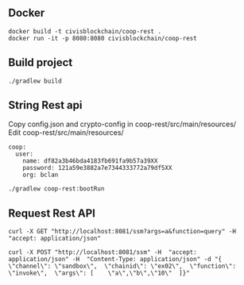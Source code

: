 
## Docker

```
docker build -t civisblockchain/coop-rest .
docker run -it -p 8080:8080 civisblockchain/coop-rest 
```

## Build project

```
./gradlew build
```

## String Rest api

Copy  config.json and crypto-config in coop-rest/src/main/resources/  
Edit coop-rest/src/main/resources/

```
coop:
  user:
    name: df82a3b46bda4183fb691fa9b57a39XX
    password: 121a59e3882a7e7344333772a79df5XX
    org: bclan
```

```
./gradlew coop-rest:bootRun
```
## Request Rest API

```
curl -X GET "http://localhost:8081/ssm?args=a&function=query" -H  "accept: application/json"
```

```
curl -X POST "http://localhost:8081/ssm" -H  "accept: application/json" -H  "Content-Type: application/json" -d "{  \"channel\": \"sandbox\",  \"chainid\": \"ex02\",  \"function\": \"invoke\",  \"args\": [    \"a\",\"b\",\"10\"  ]}"
```